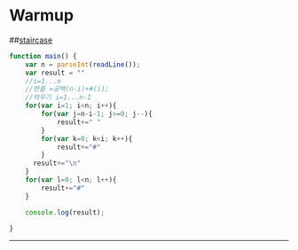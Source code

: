 # Warmup
##[staircase](https://www.hackerrank.com/challenges/staircase)

```javascript
function main() {
    var n = parseInt(readLine());
    var result = ""
    //i=1...n
    //한줄 =공백(n-i)+#(i);
    //띄우기 i=1...n-1
    for(var i=1; i<n; i++){
        for(var j=n-i-1; j>=0; j--){
            result+=" "
        }
        for(var k=0; k<i; k++){
            result+="#"
        }
      result+="\n"  
    }
    for(var l=0; l<n; l++){
        result+="#"
    }

    console.log(result);

}

```
***
